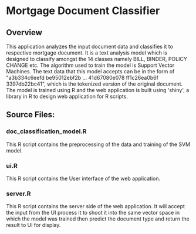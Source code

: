 # Mortgage Document Classifier
## Overview
This application analyzes the input document data and classifies it to respective mortgage document. It is a text analysis model which is designed to classify amongst the 14 classes namely BILL, BINDER, POLICY CHANGE etc. The algorithm used to train the model is Support Vector Machines. The text data that this model accepts can be in the form of "a3b334c6eefd be95012ebf2b ... 41d67080e078 ff1c26ea0b6f 3397db22bc41", which is the tokenized version of the original document. The model is trained using R and the web application is built using 'shiny', a library in R to design web application for R scripts. 

## Source Files:
### doc_classification_model.R
This R script contains the preprocessing of the data and training of the SVM model.


### ui.R
This R script contains the User interface of the web application.


### server.R
This R script contains the server side of the web application. It will accept the input from the UI process it to shoot it into the same vector space in which the model was trained then predict the document type and return the result to UI for display.
